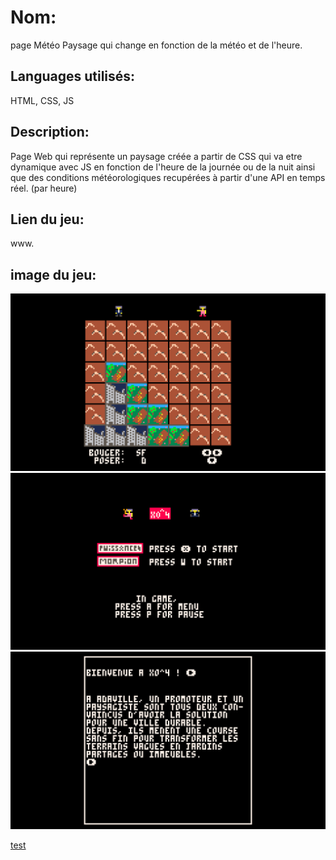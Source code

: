# Nom:

page Météo
Paysage qui change en fonction de la météo et de l'heure.

## Languages utilisés:

HTML, CSS, JS

## Description:

Page Web qui représente un paysage créée a partir de CSS qui va etre dynamique avec JS en fonction de l'heure de la journée ou de la nuit ainsi que des conditions météorologiques recupérées à partir d'une API en temps réel. (par heure)

## Lien du jeu:

www.

## image du jeu:

![screenshot1](https://raw.githubusercontent.com/jeremyzynger/pico8/main/Screenshot%20from%202022-11-03%2015-05-58.png "jeu1")
![screenshot2](https://raw.githubusercontent.com/jeremyzynger/pico8/main/Screenshot%20from%202022-11-03%2015-02-52.png "jeu2")
![screenshot3](https://raw.githubusercontent.com/jeremyzynger/pico8/main/Screenshot%20from%202022-11-03%2015-04-58.png "jeu3")

[test](https://raw.githubusercontent.com/jeremyzynger/pico8/main/Screenshot%20from%202022-11-03%2015-05-58.png)
